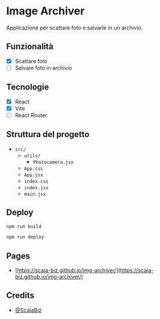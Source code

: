 # Image Archiver

Applicazione per scattare foto e salvarle in un archivio.

## Funzionalità

- [x] Scattare foto
- [ ] Salvare foto in archivio

## Tecnologie

- [x] React
- [x] Vite
- [ ] React Router

## Struttura del progetto

- `src/`
  - `utils/`
    - `Photocamera.jsx`
  - `App.css`
  - `App.jsx`
  - `index.css`
  - `index.jsx`
  - `main.jsx`

## Deploy

```bash
npm run build
```

```bash
npm run deploy
```

## Pages

- [https://scaia-biz.github.io/img-archiver/](https://scaia-biz.github.io/img-archiver/)

## Credits

- [@ScaiaBiz](https://github.com/ScaiaBiz)
